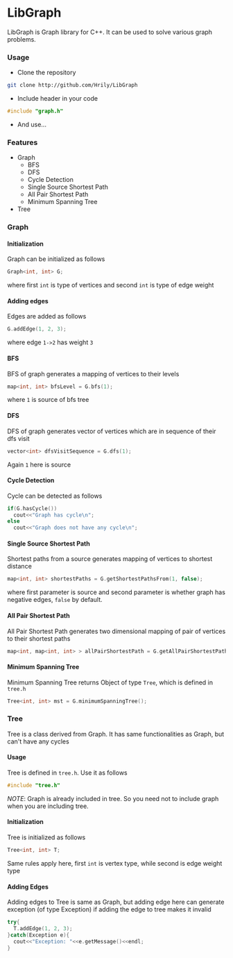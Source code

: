 # LibGraph

LibGraph is Graph library for C++. It can be used to solve various graph problems.

### Usage

+ Clone the repository
```sh
git clone http://github.com/Hrily/LibGraph
```

+ Include header in your code
```c++
#include "graph.h"
```

+ And use...

### Features

+ Graph
  - BFS
  - DFS
  - Cycle Detection
  - Single Source Shortest Path
  - All Pair Shortest Path
  - Minimum Spanning Tree
+ Tree

### Graph

#### Initialization

Graph can be initialized as follows
```c++
Graph<int, int> G;
```

where first `int` is type of vertices and second `int` is type of edge weight

#### Adding edges

Edges are added as follows
```c++
G.addEdge(1, 2, 3);
```
where edge `1->2` has weight `3`

#### BFS

BFS of graph generates a mapping of vertices to their levels
```c++
map<int, int> bfsLevel = G.bfs(1);
```
where `1` is source of bfs tree

#### DFS

DFS of graph generates vector of vertices which are in sequence of their dfs visit
```c++
vector<int> dfsVisitSequence = G.dfs(1);
```
Again `1` here is source

#### Cycle Detection

Cycle can be detected as follows
```c++
if(G.hasCycle())
  cout<<"Graph has cycle\n";
else
  cout<<"Graph does not have any cycle\n";
```

#### Single Source Shortest Path

Shortest paths from a source generates mapping of vertices to shortest distance
```c++
map<int, int> shortestPaths = G.getShortestPathsFrom(1, false);
```
where first parameter is source and second parameter is whether graph has negative edges, `false` by default.

#### All Pair Shortest Path

All Pair Shortest Path generates two dimensional mapping of pair of vertices to their shortest paths
```c++
map<int, map<int, int> > allPairShortestPath = G.getAllPairShortestPath();
```

#### Minimum Spanning Tree

Minimum Spanning Tree returns Object of type `Tree`, which is defined in `tree.h`
```c++
Tree<int, int> mst = G.minimumSpanningTree();
```

### Tree

Tree is a class derived from Graph. It has same functionalities as Graph, but can't have any cycles

#### Usage

Tree is defined in `tree.h`. Use it as follows 
```c++
#include "tree.h"
```
*NOTE*: Graph is already included in tree. So you need not to include graph when you are including tree.

#### Initialization

Tree is initialized as follows
```c++
Tree<int, int> T;
```
Same rules apply here, first `int` is vertex type, while second is edge weight type

#### Adding Edges

Adding edges to Tree is same as Graph, but adding edge here can generate exception (of type Exception) if adding the edge to tree makes it invalid
```c++
try{
  T.addEdge(1, 2, 3);
}catch(Exception e){
  cout<<"Exception: "<<e.getMessage()<<endl;
}
```

